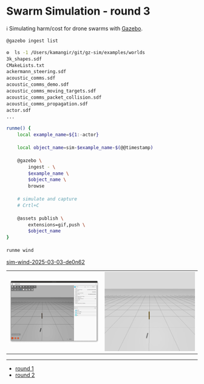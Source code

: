 # Swarm Simulation - round 3

ℹ️ Simulating harm/cost for drone swarms with [Gazebo](https://gazebosim.org/home).

```bash
@gazebo ingest list
```
```bash
⚙️  ls -1 /Users/kamangir/git/gz-sim/examples/worlds
3k_shapes.sdf
CMakeLists.txt
ackermann_steering.sdf
acoustic_comms.sdf
acoustic_comms_demo.sdf
acoustic_comms_moving_targets.sdf
acoustic_comms_packet_collision.sdf
acoustic_comms_propagation.sdf
actor.sdf
...
```

```bash
runme() {
    local example_name=${1:-actor}

    local object_name=sim-$example_name-$(@@timestamp)

    @gazebo \
        ingest - \
        $example_name \
        $object_name \
        browse

    # simulate and capture
    # Crtl+C

    @assets publish \
        extensions=gif,push \
        $object_name
}

runme wind
```


[sim-wind-2025-03-03-de0n62](https://kamangir-public.s3.ca-central-1.amazonaws.com/sim-wind-2025-03-03-de0n62.tar.gz)

| | |
|-|-|
| ![image](https://github.com/kamangir/assets/blob/main/blue-flie/gazebo-wind.png?raw=true) | ![image](https://github.com/kamangir/assets/blob/main/sim-wind-2025-03-03-de0n62/sim-wind-2025-03-03-de0n62.gif?raw=true) |

---

- [round 1](./gazebo-01.md)
- [round 2](./gazebo-02.md)

